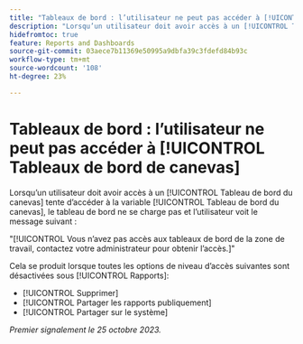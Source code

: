 ```yaml
---
title: "Tableaux de bord : l’utilisateur ne peut pas accéder à [!UICONTROL Tableaux de bord de canevas]"
description: "Lorsqu’un utilisateur doit avoir accès à un [!UICONTROL Tableau de bord du canevas] tente d’accéder à la variable [!UICONTROL Tableau de bord du canevas], le tableau de bord ne se charge pas et l’utilisateur voit un message."
hidefromtoc: true
feature: Reports and Dashboards
source-git-commit: 03aece7b11369e50995a9dbfa39c3fdefd84b93c
workflow-type: tm+mt
source-wordcount: '108'
ht-degree: 23%

---
```



# Tableaux de bord : l’utilisateur ne peut pas accéder à [!UICONTROL Tableaux de bord de canevas]

Lorsqu’un utilisateur doit avoir accès à un [!UICONTROL Tableau de bord du canevas] tente d’accéder à la variable [!UICONTROL Tableau de bord du canevas], le tableau de bord ne se charge pas et l’utilisateur voit le message suivant :

&quot;[!UICONTROL Vous n’avez pas accès aux tableaux de bord de la zone de travail, contactez votre administrateur pour obtenir l’accès.]&quot;

Cela se produit lorsque toutes les options de niveau d’accès suivantes sont désactivées sous [!UICONTROL Rapports]:

* [!UICONTROL Supprimer]
* [!UICONTROL Partager les rapports publiquement]
* [!UICONTROL Partager sur le système]

_Premier signalement le 25 octobre 2023._
